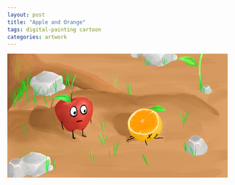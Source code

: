 ```yaml
---
layout: post
title: "Apple and Orange"
tags: digital-painting cartoon
categories: artwork
---
```


![Apple and Orange artwork](/assets/apple-orange.png)
